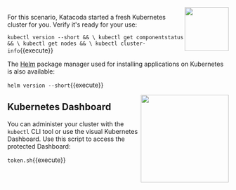 <img align="right" src="./assets/k8s-logo.png" width="100">

For this scenario, Katacoda started a fresh Kubernetes cluster for you. Verify it's ready for your use:

`kubectl version --short && \
kubectl get componentstatus && \
kubectl get nodes && \
kubectl cluster-info`{{execute}}

The [Helm](https://helm.sh/) package manager used for installing applications on Kubernetes is also available:

`helm version --short`{{execute}}

<img align="right" src="./assets/k8s-dash.png" width="200">

## Kubernetes Dashboard ##

You can administer your cluster with the `kubectl` CLI tool or use the visual Kubernetes Dashboard. Use this script to access the protected Dashboard:

`token.sh`{{execute}}
